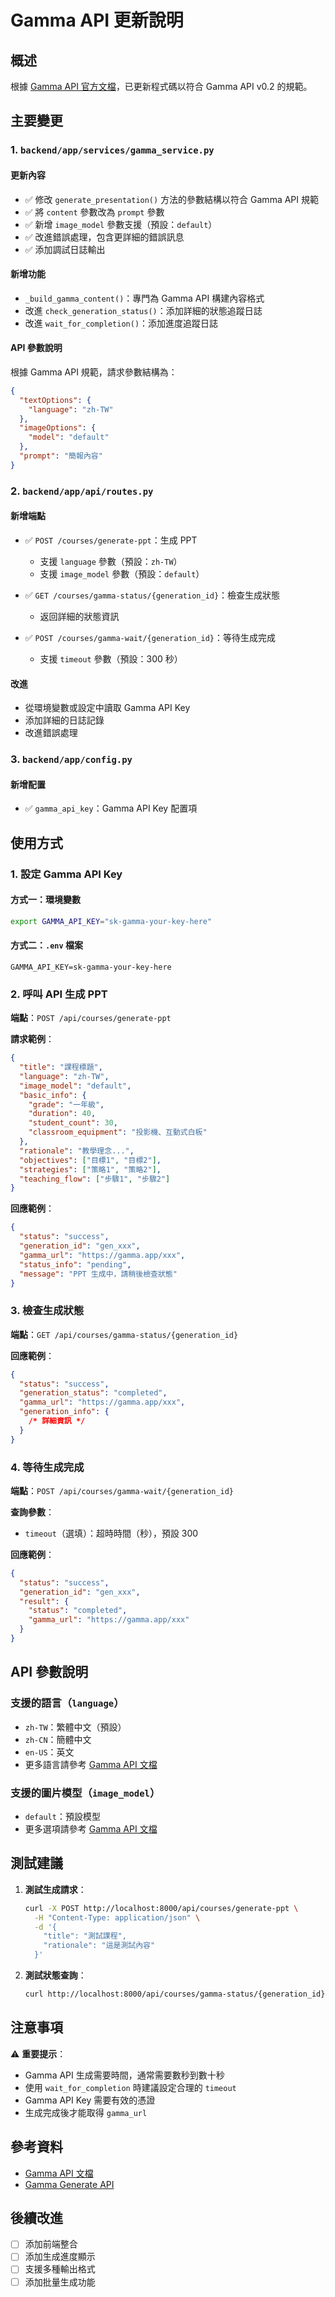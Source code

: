 # Gamma API 更新說明

## 概述

根據 [Gamma API 官方文檔](https://developers.gamma.app/reference/generate-a-gamma)，已更新程式碼以符合 Gamma API v0.2 的規範。

## 主要變更

### 1. `backend/app/services/gamma_service.py`

#### 更新內容

- ✅ 修改 `generate_presentation()` 方法的參數結構以符合 Gamma API 規範
- ✅ 將 `content` 參數改為 `prompt` 參數
- ✅ 新增 `image_model` 參數支援（預設：`default`）
- ✅ 改進錯誤處理，包含更詳細的錯誤訊息
- ✅ 添加調試日誌輸出

#### 新增功能

- `_build_gamma_content()`：專門為 Gamma API 構建內容格式
- 改進 `check_generation_status()`：添加詳細的狀態追蹤日誌
- 改進 `wait_for_completion()`：添加進度追蹤日誌

#### API 參數說明

根據 Gamma API 規範，請求參數結構為：

```json
{
  "textOptions": {
    "language": "zh-TW"
  },
  "imageOptions": {
    "model": "default"
  },
  "prompt": "簡報內容"
}
```

### 2. `backend/app/api/routes.py`

#### 新增端點

- ✅ `POST /courses/generate-ppt`：生成 PPT
  - 支援 `language` 參數（預設：`zh-TW`）
  - 支援 `image_model` 參數（預設：`default`）
- ✅ `GET /courses/gamma-status/{generation_id}`：檢查生成狀態

  - 返回詳細的狀態資訊

- ✅ `POST /courses/gamma-wait/{generation_id}`：等待生成完成
  - 支援 `timeout` 參數（預設：300 秒）

#### 改進

- 從環境變數或設定中讀取 Gamma API Key
- 添加詳細的日誌記錄
- 改進錯誤處理

### 3. `backend/app/config.py`

#### 新增配置

- ✅ `gamma_api_key`：Gamma API Key 配置項

## 使用方式

### 1. 設定 Gamma API Key

#### 方式一：環境變數

```bash
export GAMMA_API_KEY="sk-gamma-your-key-here"
```

#### 方式二：`.env` 檔案

```
GAMMA_API_KEY=sk-gamma-your-key-here
```

### 2. 呼叫 API 生成 PPT

**端點**：`POST /api/courses/generate-ppt`

**請求範例**：

```json
{
  "title": "課程標題",
  "language": "zh-TW",
  "image_model": "default",
  "basic_info": {
    "grade": "一年級",
    "duration": 40,
    "student_count": 30,
    "classroom_equipment": "投影機、互動式白板"
  },
  "rationale": "教學理念...",
  "objectives": ["目標1", "目標2"],
  "strategies": ["策略1", "策略2"],
  "teaching_flow": ["步驟1", "步驟2"]
}
```

**回應範例**：

```json
{
  "status": "success",
  "generation_id": "gen_xxx",
  "gamma_url": "https://gamma.app/xxx",
  "status_info": "pending",
  "message": "PPT 生成中，請稍後檢查狀態"
}
```

### 3. 檢查生成狀態

**端點**：`GET /api/courses/gamma-status/{generation_id}`

**回應範例**：

```json
{
  "status": "success",
  "generation_status": "completed",
  "gamma_url": "https://gamma.app/xxx",
  "generation_info": {
    /* 詳細資訊 */
  }
}
```

### 4. 等待生成完成

**端點**：`POST /api/courses/gamma-wait/{generation_id}`

**查詢參數**：

- `timeout`（選填）：超時時間（秒），預設 300

**回應範例**：

```json
{
  "status": "success",
  "generation_id": "gen_xxx",
  "result": {
    "status": "completed",
    "gamma_url": "https://gamma.app/xxx"
  }
}
```

## API 參數說明

### 支援的語言（`language`）

- `zh-TW`：繁體中文（預設）
- `zh-CN`：簡體中文
- `en-US`：英文
- 更多語言請參考 [Gamma API 文檔](https://developers.gamma.app/reference/generate-a-gamma)

### 支援的圖片模型（`image_model`）

- `default`：預設模型
- 更多選項請參考 [Gamma API 文檔](https://developers.gamma.app/reference/generate-a-gamma)

## 測試建議

1. **測試生成請求**：

   ```bash
   curl -X POST http://localhost:8000/api/courses/generate-ppt \
     -H "Content-Type: application/json" \
     -d '{
       "title": "測試課程",
       "rationale": "這是測試內容"
     }'
   ```

2. **測試狀態查詢**：
   ```bash
   curl http://localhost:8000/api/courses/gamma-status/{generation_id}
   ```

## 注意事項

⚠️ **重要提示**：

- Gamma API 生成需要時間，通常需要數秒到數十秒
- 使用 `wait_for_completion` 時建議設定合理的 `timeout`
- Gamma API Key 需要有效的憑證
- 生成完成後才能取得 `gamma_url`

## 參考資料

- [Gamma API 文檔](https://developers.gamma.app/reference/generate-a-gamma)
- [Gamma Generate API](https://public-api.gamma.app/v0.2/generations)

## 後續改進

- [ ] 添加前端整合
- [ ] 添加生成進度顯示
- [ ] 支援多種輸出格式
- [ ] 添加批量生成功能

